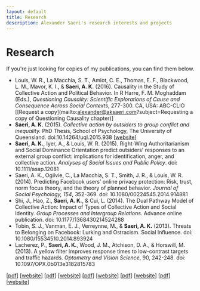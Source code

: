 ```yaml
---
layout: default
title: Research
description: Alexander Saeri's research interests and projects
---
```


# Research

If you're just looking for copies of my publications, you can find them below.

- Louis, W. R., La Macchia, S. T., Amiot, C. E., Thomas, E. F., Blackwood, L. M., Mavor, K. I., & **Saeri, A. K.** (2016). Causality in the Study of Collective Action and Political Behavior. In R Harre, F. M. Moghaddam (Eds.), *Questioning Causality: Scientific Explorations of Cause and Consequence Across Social Contexts*, 277-300. CA, USA: ABC-CLIO [[Request a copy](mailto:alexander@aksaeri.com?subject=Requesting a copy of Questioning Causality chapter)]
- **Saeri, A. K.** (2015). *Collective action by outsiders to group conflict and inequality.* PhD Thesis, School of Psychology, The University of Queensland. doi:10.14264/uql.2015.938 [[website](http://dx.doi.org/http://dx.doi.org/10.14264/uql.2015.938)]
- **Saeri, A. K.**, Iyer, A., & Louis, W. R. (2015). Right-Wing Authoritarianism and Social Dominance Orientation predict outsiders' responses to an external group conflict: implications for identification, anger, and collective action. *Analyses of Social Issues and Public Policy*. doi:  10.1111/asap.12081 
- Saeri, A. K.</strong>, Ogilvie, C., La Macchia, S. T., Smith, J. R., & Louis, W. R. (2014). Predicting Facebook users’ online privacy protection: Risk, trust, norm focus theory, and the theory of planned behavior. *Journal of Social Psychology, 154*, 352-369. doi:  10.1080/00224545.2014.914881 
- Shi, J., Hao, Z., <strong>Saeri, A. K.</strong>, & Cui, L. (2014). The Dual Pathway Model of Collective Action: Impact of Types of Collective Action and Social Identity. <em>Group Processes and Intergroup Relations.</em> Advance online publication. doi: 10.1177/1368430214524288 
- Tobin, S. J., Vanman, E. J., Verreynne, M., & **Saeri, A. K.** (2013). Threats to Belonging on Facebook: Lurking and Ostracism. Social Influence. doi: 10.1080/15534510.2014.893924
- Lacherez, P., **Saeri, A. K.**, Wood, J. M., Atchison, D. A., & Horswill, M. (2013). A yellow filter improves response times to low-contrast targets and traffic hazards. *Optometry and Vision Science*, 90, 242-248. doi: 10.1097/OPX.0b013e3182815783 
		
[<a href="files/publications/SaeriIyerLouis2015_ideologycollectiveaction.pdf">pdf</a>] [<a href="http://onlinelibrary.wiley.com/doi/10.1111/asap.12081/full">website</a>]</li>
[<a href="files/publications/SaeriOgilvieLaMacchiaSmithLouis2014_facebook.pdf">pdf</a>]
 [<a href="http://www.tandfonline.com/doi/abs/10.1080/00224545.2014.914881">website</a>]</li>
 [<a href="files/publications/ShiHaoSaeriCui2014_dualpathway.pdf">pdf</a>] [<a href="http://gpi.sagepub.com/content/early/2014/03/12/1368430214524288.abstract">website</a>]</li>
  [<a href="files/publications/TobinVanmanVerreynneSaeri2014_belonging.pdf">pdf</a>] [<a href="http://www.tandfonline.com/doi/abs/10.1080/15534510.2014.893924">website</a>]</li>
  [<a href="files/publications/LacherezSaeriWoodAtchisonHorswill2013_yellowfilter.pdf">pdf</a>] [<a href="http://journals.lww.com/optvissci/Abstract/2013/03000/A_Yellow_Filter_Improves_Response_Times_to.9.aspx">website</a>]</li>
